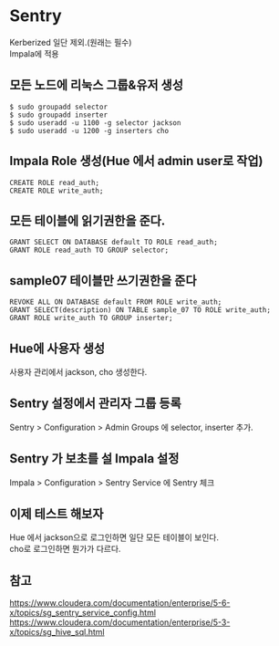 # Sentry
Kerberized 일단 제외.(원래는 필수)<br>
Impala에 적용

## 모든 노드에 리눅스 그룹&유저 생성
```
$ sudo groupadd selector
$ sudo groupadd inserter
$ sudo useradd -u 1100 -g selector jackson
$ sudo useradd -u 1200 -g inserters cho
```

## Impala Role 생성(Hue 에서 admin user로 작업)
```
CREATE ROLE read_auth;
CREATE ROLE write_auth;
```

## 모든 테이블에 읽기권한을 준다.
```
GRANT SELECT ON DATABASE default TO ROLE read_auth;
GRANT ROLE read_auth TO GROUP selector;
```

## sample07 테이블만 쓰기권한을 준다
```
REVOKE ALL ON DATABASE default FROM ROLE write_auth;
GRANT SELECT(description) ON TABLE sample_07 TO ROLE write_auth;
GRANT ROLE write_auth TO GROUP inserter;
```

## Hue에 사용자 생성
사용자 관리에서 jackson, cho 생성한다.

## Sentry 설정에서 관리자 그룹 등록
Sentry > Configuration > Admin Groups 에 selector, inserter 추가.

## Sentry 가 보초를 설 Impala 설정
Impala > Configuration > Sentry Service 에 Sentry 체크

## 이제 테스트 해보자
Hue 에서 jackson으로 로그인하면 일단 모든 테이블이 보인다.<br>
cho로 로그인하면 뭔가가 다르다.

## 참고
https://www.cloudera.com/documentation/enterprise/5-6-x/topics/sg_sentry_service_config.html
https://www.cloudera.com/documentation/enterprise/5-3-x/topics/sg_hive_sql.html



